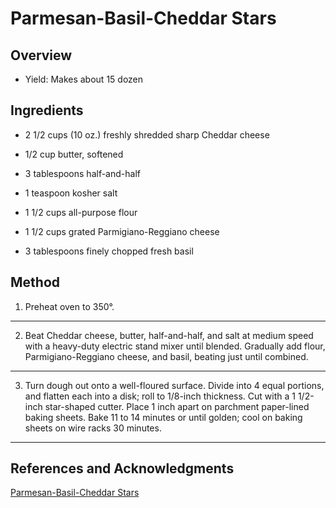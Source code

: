 # Parmesan-Basil-Cheddar Stars

## Overview

- Yield: Makes about 15 dozen

## Ingredients

- 2 1/2 cups (10 oz.) freshly shredded sharp Cheddar cheese

- 1/2 cup butter, softened

- 3 tablespoons half-and-half

- 1 teaspoon kosher salt

- 1 1/2 cups all-purpose flour

- 1 1/2 cups grated Parmigiano-Reggiano cheese

- 3 tablespoons finely chopped fresh basil

## Method

1. Preheat oven to 350°.
---

2. Beat Cheddar cheese, butter, half-and-half, and salt at medium speed with a heavy-duty electric stand mixer until blended. Gradually add flour, Parmigiano-Reggiano cheese, and basil, beating just until combined.
---

3. Turn dough out onto a well-floured surface. Divide into 4 equal portions, and flatten each into a disk; roll to 1/8-inch thickness. Cut with a 1 1/2-inch star-shaped cutter. Place 1 inch apart on parchment paper-lined baking sheets. Bake 11 to 14 minutes or until golden; cool on baking sheets on wire racks 30 minutes.
---

## References and Acknowledgments

[Parmesan-Basil-Cheddar Stars](https://www.myrecipes.com/recipe/parmesan-basil-cheddar-stars)
